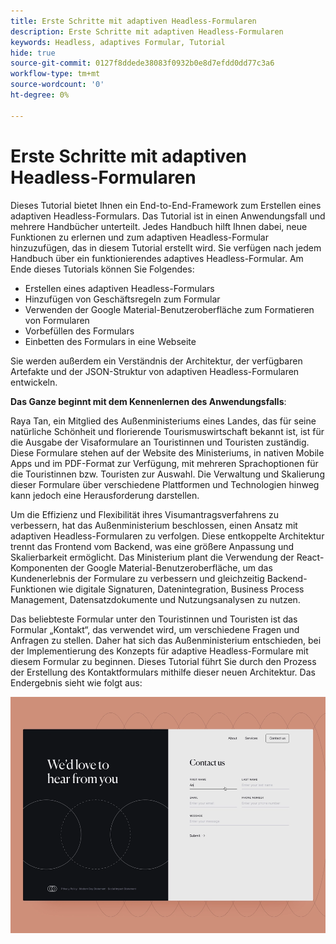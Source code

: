 ```yaml
---
title: Erste Schritte mit adaptiven Headless-Formularen
description: Erste Schritte mit adaptiven Headless-Formularen
keywords: Headless, adaptives Formular, Tutorial
hide: true
source-git-commit: 0127f8ddede38083f0932b0e8d7efdd0dd77c3a6
workflow-type: tm+mt
source-wordcount: '0'
ht-degree: 0%

---
```



# Erste Schritte mit adaptiven Headless-Formularen

Dieses Tutorial bietet Ihnen ein End-to-End-Framework zum Erstellen eines adaptiven Headless-Formulars. Das Tutorial ist in einen Anwendungsfall und mehrere Handbücher unterteilt. Jedes Handbuch hilft Ihnen dabei, neue Funktionen zu erlernen und zum adaptiven Headless-Formular hinzuzufügen, das in diesem Tutorial erstellt wird. Sie verfügen nach jedem Handbuch über ein funktionierendes adaptives Headless-Formular. Am Ende dieses Tutorials können Sie Folgendes:

* Erstellen eines adaptiven Headless-Formulars
* Hinzufügen von Geschäftsregeln zum Formular
* Verwenden der Google Material-Benutzeroberfläche zum Formatieren von Formularen
* Vorbefüllen des Formulars
* Einbetten des Formulars in eine Webseite

Sie werden außerdem ein Verständnis der Architektur, der verfügbaren Artefakte und der JSON-Struktur von adaptiven Headless-Formularen entwickeln.

**Das Ganze beginnt mit dem Kennenlernen des Anwendungsfalls**:

Raya Tan, ein Mitglied des Außenministeriums eines Landes, das für seine natürliche Schönheit und florierende Tourismuswirtschaft bekannt ist, ist für die Ausgabe der Visaformulare an Touristinnen und Touristen zuständig. Diese Formulare stehen auf der Website des Ministeriums, in nativen Mobile Apps und im PDF-Format zur Verfügung, mit mehreren Sprachoptionen für die Touristinnen bzw. Touristen zur Auswahl. Die Verwaltung und Skalierung dieser Formulare über verschiedene Plattformen und Technologien hinweg kann jedoch eine Herausforderung darstellen.

Um die Effizienz und Flexibilität ihres Visumantragsverfahrens zu verbessern, hat das Außenministerium beschlossen, einen Ansatz mit adaptiven Headless-Formularen zu verfolgen. Diese entkoppelte Architektur trennt das Frontend vom Backend, was eine größere Anpassung und Skalierbarkeit ermöglicht. Das Ministerium plant die Verwendung der React-Komponenten der Google Material-Benutzeroberfläche, um das Kundenerlebnis der Formulare zu verbessern und gleichzeitig Backend-Funktionen wie digitale Signaturen, Datenintegration, Business Process Management, Datensatzdokumente und Nutzungsanalysen zu nutzen.

Das beliebteste Formular unter den Touristinnen und Touristen ist das Formular „Kontakt“, das verwendet wird, um verschiedene Fragen und Anfragen zu stellen. Daher hat sich das Außenministerium entschieden, bei der Implementierung des Konzepts für adaptive Headless-Formulare mit diesem Formular zu beginnen. Dieses Tutorial führt Sie durch den Prozess der Erstellung des Kontaktformulars mithilfe dieser neuen Architektur. Das Endergebnis sieht wie folgt aus:

![Adaptives Headless-Formular „Kontakt“](assets/contact-us-headless-adaptive-forms.png)